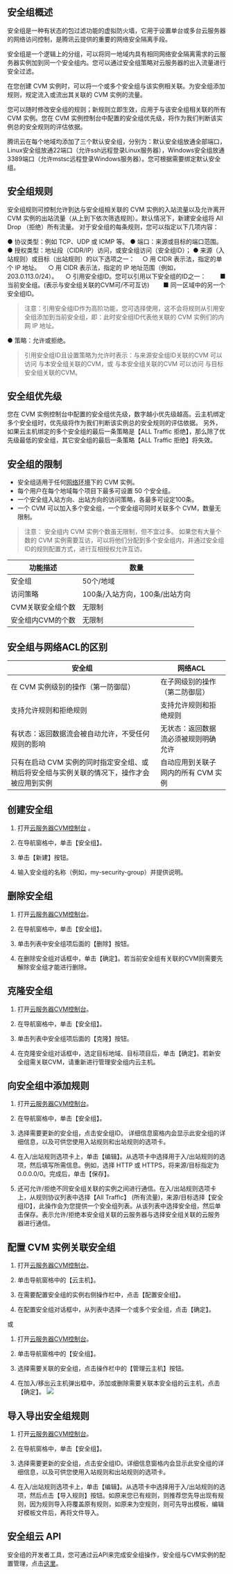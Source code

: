 ## 安全组概述
安全组是一种有状态的包过滤功能的虚拟防火墙，它用于设置单台或多台云服务器的网络访问控制，是腾讯云提供的重要的网络安全隔离手段。

安全组是一个逻辑上的分组，可以将同一地域内具有相同网络安全隔离需求的云服务器实例加到同一个安全组内。您可以通过安全组策略对云服务器的出入流量进行安全过滤。

在您创建 CVM 实例时，可以将一个或多个安全组与该实例相关联。为安全组添加规则，规定流入或流出其关联的 CVM 实例的流量。

您可以随时修改安全组的规则；新规则立即生效，应用于与该安全组相关联的所有 CVM 实例。您在 CVM 实例控制台中配置的安全组优先级，将作为我们判断该实例总的安全规则的评估依据。

腾讯云在每个地域均添加了三个默认安全组，分别为：默认安全组放通全部端口，Linux安全组放通22端口（允许ssh远程登录Linux服务器），Windows安全组放通3389端口（允许mstsc远程登录Windows服务器）。您可根据需要绑定默认安全组。

## 安全组规则
安全组规则可控制允许到达与安全组相关联的 CVM 实例的入站流量以及允许离开 CVM 实例的出站流量（从上到下依次筛选规则）。默认情况下，新建安全组将 All Drop （拒绝）所有流量。
对于安全组的每条规则，您可以指定以下几项内容：

●	协议类型：例如 TCP、UDP 或 ICMP 等。
●	端口：来源或目标的端口范围。
●	授权类型：地址段（CIDR/IP）访问，或安全组访问（安全组ID）；
●	来源（入站规则）或目标（出站规则）的以下选项之一：
　○	用 CIDR 表示法，指定的单个 IP 地址。
　○	用 CIDR 表示法，指定的 IP 地址范围（例如，203.0.113.0/24）。
　○	引用安全组ID。您可以引用以下安全组的ID之一：
　　■	当前安全组。(表示与安全组关联的CVM可/不可互访)
　　■	同一区域中的另一个安全组ID。

> 注意：引用安全组ID作为高阶功能，您可选择使用，这不会将规则从引用安全组添加到当前安全组，即：此时安全组ID代表他关联的 CVM 实例们的内网 IP 地址。

●	策略：允许或拒绝。
> 引用安全组ID且设置策略为允许时表示：与来源安全组ID关联的CVM 可以访问 与本安全组关联的CVM，或 与本安全组关联的CVM 可以访问 与目标安全组关联的CVM。

## 安全组优先级
您在 CVM 实例控制台中配置的安全组优先级，数字越小优先级越高。云主机绑定多个安全组时，优先级将作为我们判断该实例总的安全规则的评估依据。
另外，如果云主机绑定的多个安全组的最后一条策略是【ALL Traffic 拒绝】，那么除了优先级最低的安全组，其它安全组的最后一条策略【ALL Traffic 拒绝】将失效。

## 安全组的限制

- 安全组适用于任何[网络环境](/doc/product/213/5227)下的 CVM 实例。
　　
- 每个用户在每个地域每个项目下最多可设置 50 个安全组。
　　
- 一个安全组入站方向、出站方向的访问策略，各最多可设定100条。
　　
- 一个 CVM 可以加入多个安全组，一个安全组可同时关联多个 CVM，数量无限制。

> 注意： 安全组内 CVM 实例个数虽无限制，但不宜过多。
> 如果您有大量个数的 CVM 实例需要互访，可以将他们分配到多个安全组内，并通过安全组ID的规则配置方式，进行互相授权允许互访。

| 功能描述 | 数量 | 
|---------|---------|
| 安全组 | 50个/地域 |
| 访问策略 | 100条/入站方向，100条/出站方向 |
| CVM关联安全组个数 | 无限制 |
| 安全组内CVM的个数| 无限制 |

## 安全组与网络ACL的区别

| 安全组 | 网络ACL | 
|---------|---------|
| 在 CVM 实例级别的操作（第一防御层） | 在子网级别的操作（第二防御层） |
| 支持允许规则和拒绝规则 | 支持允许规则和拒绝规则 |
| 有状态：返回数据流会被自动允许，不受任何规则的影响 | 无状态：返回数据流必须被规则明确允许 |
| 只有在启动 CVM 实例的同时指定安全组、或稍后将安全组与实例关联的情况下，操作才会被应用到实例 | 自动应用到关联子网内的所有 CVM 实例 |

## 创建安全组

1) 打开[云服务器CVM控制台](https://console.qcloud.com/cvm/) 。

2) 在导航窗格中，单击【安全组】。

3) 单击【新建】按钮。

4) 输入安全组的名称（例如，my-security-group）并提供说明。

## 删除安全组

1) 打开[云服务器CVM控制台](https://console.qcloud.com/cvm/)。

2) 在导航窗格中，单击【安全组】。

3) 单击列表中安全组项后面的【删除】按钮。

4) 在删除安全组对话框中，单击【确定】。若当前安全组有关联的CVM则需要先解除安全组才能进行删除。

## 克隆安全组

1) 打开[云服务器CVM控制台](https://console.qcloud.com/cvm/)。

2) 在导航窗格中，单击【安全组】。

3) 单击列表中安全组项后面的【克隆】按钮。

4) 在克隆安全组对话框中，选定目标地域、目标项目后，单击【确定】。若新安全组需关联CVM，请重新进行管理安全组内云主机。

## 向安全组中添加规则

1) 打开[云服务器CVM控制台](https://console.qcloud.com/cvm/)。

2) 在导航窗格中，单击【安全组】。

3) 选择需要更新的安全组，点击安全组ID。 详细信息窗格内会显示此安全组的详细信息，以及可供您使用入站规则和出站规则的选项卡。

4) 在入/出站规则选项卡上，单击【编辑】。从选项卡中选择用于入/出站规则的选项，然后填写所需信息。例如，选择 HTTP 或 HTTPS，将来源/目标指定为0.0.0.0/0。完成后，单击【保存】。

5) 还可允许/拒绝不同安全组关联的实例之间进行通信。在入/出站规则选项卡上，从规则协议列表中选择【All Traffic】 (所有流量)，来源/目标选择【安全组ID】，此操作会为您提供一个安全组列表。从该列表中选择安全组，然后单击保存。表示允许/拒绝本安全组关联的云服务器与选择安全组关联的云服务器进行通信。

## 配置 CVM 实例关联安全组

1) 打开[云服务器CVM控制台](https://console.qcloud.com/cvm/)。

2)	单击导航窗格中的【云主机】。

3)	在需要配置安全组的实例右侧操作栏中，点击【配置安全组】。

4)	在配置安全组对话框中，从列表中选择一个或多个安全组，点击【确定】。

或
1) 打开[云服务器CVM控制台](https://console.qcloud.com/cvm/)。

2)	单击导航窗格中的【安全组】。

3) 选择需要关联的安全组，点击操作栏中的【管理云主机】按钮。

4) 在加入/移出云主机弹出框中，添加或删除需要关联本安全组的云主机，点击【确定】。
![](//mccdn.qcloud.com/img568cc2f621ea8.png)

## 导入导出安全组规则

1) 打开[云服务器CVM控制台](https://console.qcloud.com/cvm/)。

2) 在导航窗格中，单击【安全组】。

3) 选择需要更新的安全组，点击安全组ID。详细信息窗格内会显示此安全组的详细信息，以及可供您使用入站规则和出站规则的选项卡。

4) 在入/出站规则选项卡上，单击【编辑】。从选项卡中选择用于入/出站规则的选项，然后点击【导入规则】按钮。如原来您已有规则，则推荐您先导出现有规则，因为规则导入将覆盖原有规则，如原来为空规则，则可先导出模板，编辑好模板文件后，再将文件导入。


## 安全组云 API
安全组的开发者工具，您可通过云API来完成安全组操作，安全组与CVM实例的配置管理，点击[这里](http://www.qcloud.com/doc/api/229/API%E6%A6%82%E8%A7%88#6.-安全组相关接口)。




